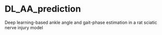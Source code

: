 # DL_AA_prediction
Deep learning-based ankle angle and gait-phase estimation in a rat sciatic nerve injury model
